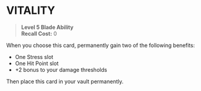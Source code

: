 ﻿---
tags:
  - Ability
  - CharacterOption
name: 'VITALITY'
level: 5
domain: 'Blade'
type: 'Ability'
recall: '0'
description: 'When you choose this card, permanently gain two of the following benefits:

- One Stress slot
- One Hit Point slot
- +2 bonus to your damage thresholds

Then place this card in your vault permanently.'
---
# VITALITY

> **Level 5 Blade Ability**  
> **Recall Cost:** 0

When you choose this card, permanently gain two of the following benefits:

- One Stress slot
- One Hit Point slot
- +2 bonus to your damage thresholds

Then place this card in your vault permanently.
